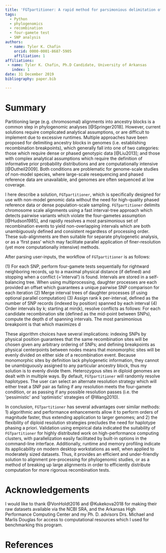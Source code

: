 ```yaml
---
title: 'FGTpartitioner: A rapid method for parsimonious delimitation of ancestry breakpoints in large genome-wide SNP datasets'
tags:
  - Python
  - phylogenomics
  - recombination
  - four-gamete test
  - SNP analysis
authors:
  - name: Tyler K. Chafin
    orcid: 0000-0001-8687-5905
    affiliation: 1
affiliations:
 - name: Tyler K. Chafin, Ph.D Candidate, University of Arkansas
   index: 1
date: 31 December 2019
bibliography: paper.bib

---
```



# Summary

Partitioning large (e.g. chromosomal) alignments into ancestry blocks is a common step in 
phylogenomic analyses [@Springer2018]. However, current solutions require complicated 
analytical assumptions, or are difficult to implement due to excessive runtimes.  Multiple approaches 
have been proposed for delimiting ancestry blocks in genomes (i.e. establishing recombination 
breakpoints), which generally fall into one of two categories: those which require dense or phased 
genotypic data [@Liu2013]; and those with complex analytical assumptions which require 
the definition of informative prior probability distributions and are computationally intensive 
[@Dutheil2009]. Both conditions are problematic for genome-scale studies of non-model 
species, where large-scale resequencing and phased reference data are unavailable, 
and genomes are often sequenced at low coverage. 

I here describe a solution, ``FGTpartitioner``, which is specifically designed for use with 
non-model genomic data without the need for high-quality phased reference data or dense 
population-scale sampling. ``FGTpartitioner`` delimits chromosome scale alignments using a 
fast interval-tree approach which detects pairwise variants which violate the four-gametes 
assumption [@Hudson1985], and rapidly resolves a most parsimonious set of recombination 
events to yield non-overlapping intervals which are both unambiguously defined and consistent 
regardless of processing order. These sub-alignments are then suitable for separate phylogenetic 
analysis, or as a ‘first pass’ which may facilitate parallel application of finer-resolution (yet 
more computationally intensive) methods.

After parsing user-inputs, the workflow of ``FGTpartitioner`` is as follows:

(1)	For each SNP, perform four-gamete tests sequentially for rightward neighboring records, up to a 
maximal physical distance (if defined) and stopping when a conflict (=’interval’) is found. Intervals are
stored in a self-balancing tree. When using multiprocessing, daughter processes are each provided 
an offset which guarantees a unique pairwise SNP comparison for each iteration 
(2)	Merge interval trees of daughter processes (if using optional parallel computation)
(3)	Assign rank k per-interval, defined as the number of SNP records (indexed by position) spanned by each 
interval 
(4)	Order intervals by k; starting at min(k), resolve conflicts as follows: For each candidate recombination 
site (defined as the mid-point between SNPs), compute the depth d of spanning intervals. The  most parsimonious
breakpoint is that which maximizes d

These algorithm choices have several implications: indexing SNPs by physical position guarantees that 
the same recombination sites will be chosen given any arbitrary ordering of SNPs; and defining breakpoints 
as physical centerpoints between nodes means that monomorphic sites will be evenly divided on either side 
of a recombination event. Because monomorphic sites by definition lack phylogenetic information, they 
cannot be unambiguously assigned to any particular ancestry block, thus my solution is to evenly divide them.
Heterozygous sites in diploid genomes are dealt with in multiple ways. By default, ``FGTpartitioner`` will 
randomly resolve haplotypes. The user can select an alternate resolution strategy which will either 
treat a SNP pair as failing if any resolution meets the four-gamete condition, or as passing if any possible 
resolution passes (i.e. the 'pessimistic' and 'optimistic' strategies of @Wang2010).

In conclusion, ``FGTpartitioner`` has several advantages over similar methods: 1) algorithmic and performance enhancements 
allow it to perform orders of magnitude faster, thus extending application to larger genomes; and 2) the 
flexibility of diploid resolution strategies precludes the need for haplotype phasing a priori. Validation 
using empirical data indicated the suitability of ``FGTpartitioner`` for highly distributed work on high-performance
computing clusters, with parallelization easily facilitated by built-in options in the command-line interface. 
Additionally, runtime and memory profiling indicate its applicability on modern desktop workstations as well, 
when applied to moderately sized datasets. Thus, it provides an efficient and under-friendly solution to alignment 
pre-processing for phylogenomic studies, or as a method of breaking up large alignments in order to efficiently 
distribute computation for more rigorous recombination tests.

# Acknowledgements
I would like to thank @VonHoldt2016 and @Kukekova2018 for making their raw datasets 
available via the NCBI SRA, and the Arkansas High Performance Computing Center and my Ph. D. advisors 
Drs. Michael and Marlis Douglas for access to computational resources which I used for benchmarking this program. 

# References
